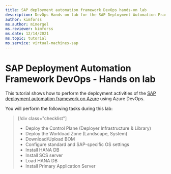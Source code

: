 ```yaml
---
title: SAP deployment automation framework DevOps hands-on lab
description: DevOps Hands-on lab for the SAP Deployment Automation Framework on Azure.
author: kimforss
ms.author: mimergel
ms.reviewer: kimforss
ms.date: 12/14/2021
ms.topic: tutorial
ms.service: virtual-machines-sap
---
```


#  SAP Deployment Automation Framework DevOps - Hands on lab

This tutorial shows how to perform the deployment activities of the [SAP deployment automation framework on Azure](automation-deployment-framework.md) using Azure DevOps.

You will perform the following tasks during this lab:

> [!div class="checklist"]
> * Deploy the Control Plane (Deployer Infrastructure & Library)
> * Deploy the Workload Zone (Landscape, System)
> * Download/Upload BOM
> * Configure standard and SAP-specific OS settings
> * Install HANA DB
> * Install SCS server
> * Load HANA DB
> * Install Primary Application Server

